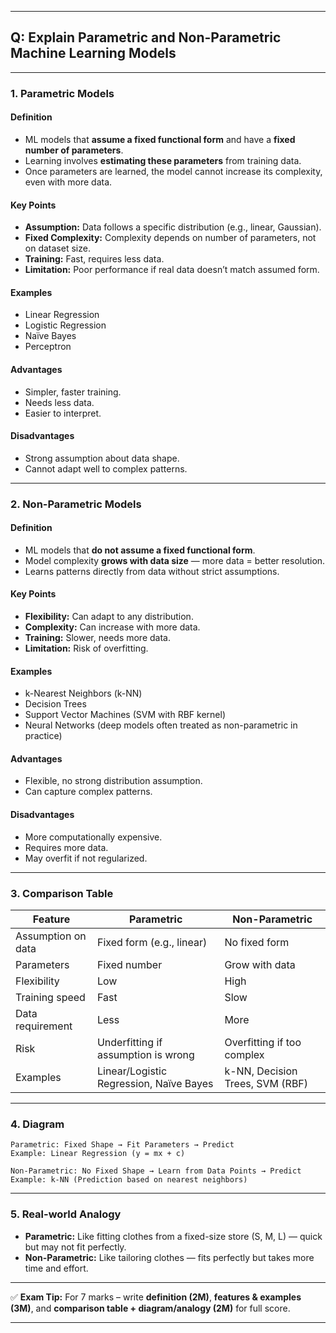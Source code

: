 
---

## **Q: Explain Parametric and Non-Parametric Machine Learning Models**

---

### **1. Parametric Models**

#### **Definition**

* ML models that **assume a fixed functional form** and have a **fixed number of parameters**.
* Learning involves **estimating these parameters** from training data.
* Once parameters are learned, the model cannot increase its complexity, even with more data.

#### **Key Points**

* **Assumption:** Data follows a specific distribution (e.g., linear, Gaussian).
* **Fixed Complexity:** Complexity depends on number of parameters, not on dataset size.
* **Training:** Fast, requires less data.
* **Limitation:** Poor performance if real data doesn’t match assumed form.

#### **Examples**

* Linear Regression
* Logistic Regression
* Naïve Bayes
* Perceptron

#### **Advantages**

* Simpler, faster training.
* Needs less data.
* Easier to interpret.

#### **Disadvantages**

* Strong assumption about data shape.
* Cannot adapt well to complex patterns.

---

### **2. Non-Parametric Models**

#### **Definition**

* ML models that **do not assume a fixed functional form**.
* Model complexity **grows with data size** — more data = better resolution.
* Learns patterns directly from data without strict assumptions.

#### **Key Points**

* **Flexibility:** Can adapt to any distribution.
* **Complexity:** Can increase with more data.
* **Training:** Slower, needs more data.
* **Limitation:** Risk of overfitting.

#### **Examples**

* k-Nearest Neighbors (k-NN)
* Decision Trees
* Support Vector Machines (SVM with RBF kernel)
* Neural Networks (deep models often treated as non-parametric in practice)

#### **Advantages**

* Flexible, no strong distribution assumption.
* Can capture complex patterns.

#### **Disadvantages**

* More computationally expensive.
* Requires more data.
* May overfit if not regularized.

---

### **3. Comparison Table**

| Feature            | Parametric                              | Non-Parametric                  |
| ------------------ | --------------------------------------- | ------------------------------- |
| Assumption on data | Fixed form (e.g., linear)               | No fixed form                   |
| Parameters         | Fixed number                            | Grow with data                  |
| Flexibility        | Low                                     | High                            |
| Training speed     | Fast                                    | Slow                            |
| Data requirement   | Less                                    | More                            |
| Risk               | Underfitting if assumption is wrong     | Overfitting if too complex      |
| Examples           | Linear/Logistic Regression, Naïve Bayes | k-NN, Decision Trees, SVM (RBF) |

---

### **4. Diagram**

```
Parametric: Fixed Shape → Fit Parameters → Predict
Example: Linear Regression (y = mx + c)

Non-Parametric: No Fixed Shape → Learn from Data Points → Predict
Example: k-NN (Prediction based on nearest neighbors)
```

---

### **5. Real-world Analogy**

* **Parametric:** Like fitting clothes from a fixed-size store (S, M, L) — quick but may not fit perfectly.
* **Non-Parametric:** Like tailoring clothes — fits perfectly but takes more time and effort.

---

✅ **Exam Tip:** For 7 marks – write **definition (2M)**, **features & examples (3M)**, and **comparison table + diagram/analogy (2M)** for full score.

---


